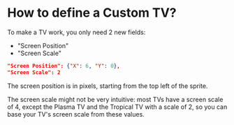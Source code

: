 # How to define a Custom TV?

To make a TV work, you only need 2 new fields:
- "Screen Position"
- "Screen Scale"

```json
"Screen Position": {"X": 6, "Y": 0},
"Screen Scale": 2
```

The screen position is in pixels, starting from the top left of the sprite.

The screen scale might not be very intuitive: most TVs have a screen scale of 4, except the Plasma TV and the Tropical TV with a scale of 2, so you can base your TV's screen scale from these values.